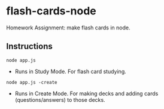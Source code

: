 # flash-cards-node
Homework Assignment: make flash cards in node.

## Instructions

```node app.js```
* Runs in Study Mode. For flash card studying.

```node app.js -create```
* Runs in Create Mode. For making decks and adding cards (questions/answers) to those decks.
